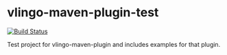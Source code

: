 # vlingo-maven-plugin-test

[![Build Status](https://travis-ci.org/vlingo/vlingo-maven-plugin-test.svg?branch=master)](https://travis-ci.org/vlingo/vlingo-maven-plugin-test)

Test project for vlingo-maven-plugin and includes examples for that plugin.
